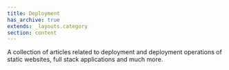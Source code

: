 ```yaml
---
title: Deployment
has_archive: true
extends: _layouts.category
section: content
---
```


A collection of articles related to deployment and deployment operations of static websites, full stack applications and much more.